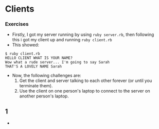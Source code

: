 # Clients

### Exercises

- Firstly, I got my server running by using ```ruby server.rb```, then following this i got my client up and running ```ruby client.rb```
- This showed:
```
$ ruby client.rb
HELLO CLIENT WHAT IS YOUR NAME?
Wow what a rude server... I'm going to say Sarah
THAT'S A LOVELY NAME Sarah
```
- Now, the following challenges are:
  1. Get the client and server talking to each other forever (or until you terminate them).
  2. Use the client on one person's laptop to connect to the server on another person's laptop.

## 1
- 
